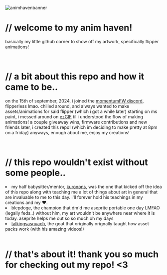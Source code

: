![animhavenbanner](https://github.com/user-attachments/assets/48a5eff3-6df1-4e13-9516-86f44a85a13a)
<h1>// welcome to my anim haven!</h1>
<p>basically my little github corner to show off my artwork, specifically flipper animations!</p>

<br>

<h1>// a bit about this repo and how it came to be..</h1>
<p>on the 15th of september, 2024, i joined the <a href="https://discord.com/invite/momentum">momentumFW discord</a>, flipperless lmao. chilled around, and always wanted to make assets/animations for said flipper (which i got a while later) starting on ms paint, i messed around on <a href="https://ezgif.com/">ezGIF</a> til i understood the flow of making animations! a couple giveaway wins, firmware contributions and new friends later, i created this repo! (which im deciding to make pretty at 8pm on a friday) anyways, enough about me, enjoy my creations!</p>

<br>

<h1>// this repo wouldn't exist without some people..</h1>
<li>my half babysitter/mentor, <a href="https://github.com/kuronons">kuronons</a>, was the one that kicked off the idea of this repo along with teaching me a lot of things about art in general that are invaluable to me to this day. i'll forever hold his teachings in my creations and my ❤️.</li>
<li>blepdoge, the champion that dm'd me aseprite portable one day LMFAO (legally feds..) without him, my art wouldn't be anywhere near where it is today. aseprite helps me out so so much oh my days</li>
<li><a href="https://www.youtube.com/@TalkingSasquach">talkingsasquach</a>, the goat that originally orignally taught how asset packs work (with his amazing videos!)</li>

<br>

<h1>// that's about it! thank you so much for checking out my repo! <3</h1>
